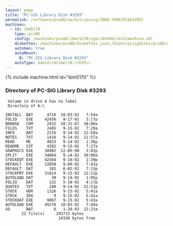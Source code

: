```yaml
---
layout: page
title: "PC-SIG Library Disk #3293"
permalink: /software/pcx86/sw/misc/pcsig/3000-3999/DISK3293/
machines:
  - id: ibm5170
    type: pcx86
    config: /machines/pcx86/ibm/5170/cga/1024kb/rev3/machine.xml
    diskettes: /machines/pcx86/diskettes.json,/disks/pcsigdisks/pcx86/diskettes.json
    autoGen: true
    autoMount:
      B: "PC-SIG Library Disk #3293"
    autoType: $date\r$time\rB:\rDIR\r
---
```


{% include machine.html id="ibm5170" %}

### Directory of PC-SIG Library Disk #3293

     Volume in drive A has no label
     Directory of A:\

    INSTALL  BAT      4716  10-03-92   7:54a
    FOLIO    EXE     42456   9-17-92   3:17p
    BROWSE   COM      2432  10-31-87  10:00a
    FILES    TXT      2465   9-15-92   7:29a
    INFO     BAT      2216   9-14-92  11:58a
    NOTES    TXT      1416   9-14-92  11:57a
    READ     ME       4033   9-14-92   1:36p
    README   SIF      4382   9-15-92   7:27a
    GRAPHICS EXE     38902  12-05-90   3:03p
    SPLIT    EXE     34064   9-14-92  10:00a
    STOCKEDT EXE     42564   9-16-92   1:39p
    DEFAULT  EXE     22058   9-09-92   7:43a
    DEFAULT  DAT       102   6-02-92   7:15p
    STOCKPRT EXE     31814   9-15-92  12:22p
    AUTOLOAD DAT        39   9-14-92   1:05p
    FOLIO    DAT       132   5-18-92   4:17p
    QUOTES   TXT       240   9-14-92  12:51p
    STOCK    HDR      1326   9-15-92   5:41a
    STOCK    IDX         9   9-15-92   5:41a
    STOCKDAT EXE      9067   9-15-92   5:43a
    AUTOLOAD EXE     49276  10-03-92   7:44a
    GO       BAT         6   1-20-93  12:23a
           22 file(s)     293715 bytes
                           14336 bytes free
